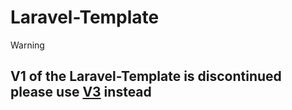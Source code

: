# Laravel-Template

> [!WARNING]
> ## **V1 of the Laravel-Template is discontinued please use [V3](https://github.com/CyanFox-Projects/Laravel-Template/tree/v3) instead**
